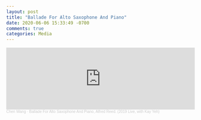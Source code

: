 ```yaml
---
layout: post
title: "Ballade For Alto Saxophone And Piano"
date: 2020-06-06 15:33:49 -0700
comments: true
categories: Media
---
```

<iframe width="100%" height="166" scrolling="no" frameborder="no" allow="autoplay" src="https://w.soundcloud.com/player/?url=https%3A//api.soundcloud.com/tracks/823267243&color=%23ff5500&auto_play=false&hide_related=false&show_comments=true&show_user=true&show_reposts=false&show_teaser=true"></iframe><div style="font-size: 10px; color: #cccccc;line-break: anywhere;word-break: normal;overflow: hidden;white-space: nowrap;text-overflow: ellipsis; font-family: Interstate,Lucida Grande,Lucida Sans Unicode,Lucida Sans,Garuda,Verdana,Tahoma,sans-serif;font-weight: 100;"><a href="https://soundcloud.com/chen-wang-669412156" title="Chen Wang" target="_blank" style="color: #cccccc; text-decoration: none;">Chen Wang</a> · <a href="https://soundcloud.com/chen-wang-669412156/ballade-for-alto-saxophone-and" title="Ballade For Alto Saxophone And Piano, Alfred Reed. (2019 Live, with Kay Yeh)" target="_blank" style="color: #cccccc; text-decoration: none;">Ballade For Alto Saxophone And Piano, Alfred Reed. (2019 Live, with Kay Yeh)</a></div>